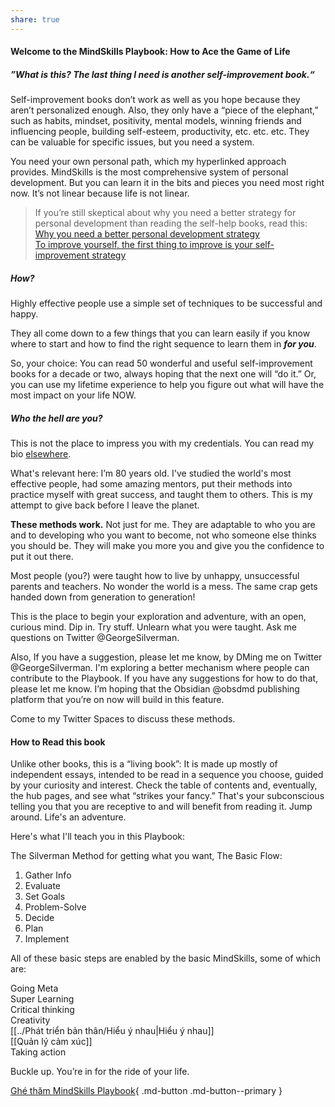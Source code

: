```yaml
---  
share: true  
---  
```

#### Welcome to the MindSkills Playbook: How to Ace the Game of Life  
  
##### **”What is this? The last thing I need is another self-improvement book.“**  
  
Self-improvement books don’t work as well as you hope because they aren’t personalized enough. Also, they only have a “piece of the elephant,” such as habits, mindset, positivity, mental models, winning friends and influencing people, building self-esteem, productivity, etc. etc. etc. They can be valuable for specific issues, but you need a system.  
  
You need your own personal path, which my hyperlinked approach provides. MindSkills is the most comprehensive system of personal development. But you can learn it in the bits and pieces you need most right now. It’s not linear because life is not linear.  
  
> If you’re still skeptical about why you need a better strategy for personal development than reading the self-help books, read this:    
> [Why you need a better personal development strategy](https://publish.obsidian.md/mindskills-playbook/_MindSkills+Playbook/Why+you+need+a+better+personal+development+strategy)    
> [To improve yourself, the first thing to improve is your self-improvement strategy](https://publish.obsidian.md/mindskills-playbook/_MindSkills+Playbook/To+improve+yourself%2C+the+first+thing+to+improve+is+your+self-improvement+strategy)  
  
##### How?  
  
Highly effective people use a simple set of techniques to be successful and happy.  
  
They all come down to a few things that you can learn easily if you know where to start and how to find the right sequence to learn them in **_for you_**.  
  
So, your choice: You can read 50 wonderful and useful self-improvement books for a decade or two, always hoping that the next one will “do it.” Or, you can use my lifetime experience to help you figure out what will have the most impact on your life NOW.  
  
##### Who the hell are you?  
  
This is not the place to impress you with my credentials. You can read my bio [elsewhere](https://publish.obsidian.md/mindskills-playbook/_MindSkills+Playbook/Who+is+George+Silverman%3F).  
  
What's relevant here: I’m 80 years old. I've studied the world's most effective people, had some amazing mentors, put their methods into practice myself with great success, and taught them to others. This is my attempt to give back before I leave the planet.  
  
**These methods work.** Not just for me. They are adaptable to who you are and to developing who you want to become, not who someone else thinks you should be. They will make you more you and give you the confidence to put it out there.  
  
Most people (you?) were taught how to live by unhappy, unsuccessful parents and teachers. No wonder the world is a mess. The same crap gets handed down from generation to generation!  
  
This is the place to begin your exploration and adventure, with an open, curious mind. Dip in. Try stuff. Unlearn what you were taught. Ask me questions on Twitter @GeorgeSilverman.  
  
Also, If you have a suggestion, please let me know, by DMing me on Twitter @GeorgeSilverman. I'm exploring a better mechanism where people can contribute to the Playbook. If you have any suggestions for how to do that, please let me know. I’m hoping that the Obsidian @obsdmd publishing platform that you’re on now will build in this feature.  
  
Come to my Twitter Spaces to discuss these methods.  
  
#### How to Read this book  
  
Unlike other books, this is a “living book”: It is made up mostly of independent essays, intended to be read in a sequence you choose, guided by your curiosity and interest. Check the table of contents and, eventually, the hub pages, and see what “strikes your fancy.” That's your subconscious telling you that you are receptive to and will benefit from reading it. Jump around. Life's an adventure.  
  
Here's what I'll teach you in this Playbook:  
  
The Silverman Method for getting what you want, The Basic Flow:  
  
1. Gather Info  
2. Evaluate  
3. Set Goals  
4. Problem-Solve  
5. Decide  
6. Plan  
7. Implement  
  
All of these basic steps are enabled by the basic MindSkills, some of which are:  
  
Going Meta    
Super Learning    
Critical thinking    
Creativity  
[[../Phát triển bản thân/Hiểu ý nhau|Hiểu ý nhau]]  
[[Quản lý cảm xúc]]  
Taking action  
  
Buckle up. You’re in for the ride of your life.  
  
[Ghé thăm MindSkills Playbook](https://publish.obsidian.md/mindskills-playbook/_MindSkills+Playbook/_Master+Table+of+Contents){ .md-button .md-button--primary }  
  
